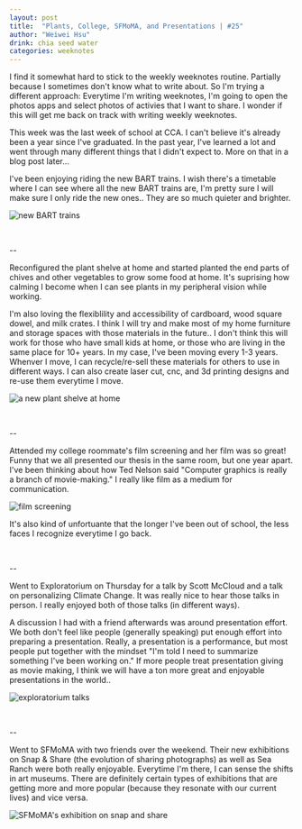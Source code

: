 ```yaml
---
layout: post
title:  "Plants, College, SFMoMA, and Presentations | #25"
author: "Weiwei Hsu"
drink: chia seed water
categories: weeknotes
---
```

I find it somewhat hard to stick to the weekly weeknotes routine. Partially because I sometimes don't know what to write about. So I'm trying a different approach: Everytime I'm writing weeknotes, I'm going to open the photos apps and select photos of activies that I want to share. I wonder if this will get me back on track with writing weekly weeknotes.

This week was the last week of school at CCA. I can't believe it's already been a year since I've graduated. In the past year, I've learned a lot and went through many different things that I didn't expect to. More on that in a blog post later...

I've been enjoying riding the new BART trains. I wish there's a timetable where I can see where all the new BART trains are, I'm pretty sure I will make sure I only ride the new ones.. They are so much quieter and brighter.

![new BART trains]({{site.baseurl}}/assets/images/bart.jpeg)

<br>

--

Reconfigured the plant shelve at home and started planted the end parts of chives and other vegetables to grow some food at home. It's suprising how calming I become when I can see plants in my peripheral vision while working.

I'm also loving the flexiblility and accessibility of cardboard, wood square dowel, and milk crates. I think I will try and make most of my home furniture and storage spaces with those materials in the future.. I don't think this will work for those who have small kids at home, or those who are living in the same place for 10+ years. In my case, I've been moving every 1-3 years. Whenver I move, I can recycle/re-sell these materials for others to use in different ways. I can also create laser cut, cnc, and 3d printing designs and re-use them everytime I move.

![a new plant shelve at home]({{site.baseurl}}/assets/images/plant.jpeg)

<br>

--

Attended my college roommate's film screening and her film was so great! Funny that we all presented our thesis in the same room, but one year apart. I've been thinking about how Ted Nelson said "Computer graphics is really a branch of movie-making." I really like film as a medium for communication.

![film screening]({{site.baseurl}}/assets/images/ccascreening.jpeg)

It's also kind of unfortuante that the longer I've been out of school, the less faces I recognize everytime I go back.

<br>

--

Went to Exploratorium on Thursday for a talk by Scott McCloud and a talk on personalizing Climate Change. It was really nice to hear those talks in person. I really enjoyed both of those talks (in different ways).

A discussion I had with a friend afterwards was around presentation effort. We both don't feel like people (generally speaking) put enough effort into preparing a presentation. Really, a presentation is a performance, but most people put together with the mindset "I'm told I need to summarize something I've been working on." If more people treat presentation giving as movie making, I think we will have a ton more great and enjoyable presentations in the world..

![exploratorium talks]({{site.baseurl}}/assets/images/exploratorium.jpeg)

<br>

--

Went to SFMoMA with two friends over the weekend. Their new exhibitions on Snap & Share  (the evolution of sharing photographs) as well as Sea Ranch were both really enjoyable. Everytime I'm there, I can sense the shifts in art museums. There are definitely certain types of exhibitions that are getting more and more popular (because they resonate with our current lives) and vice versa.

![SFMoMA's exhibition on snap and share]({{site.baseurl}}/assets/images/snapandshare.jpeg)

